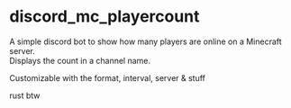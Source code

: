 # discord_mc_playercount

A simple discord bot to show how many players are online on a Minecraft server.  
Displays the count in a channel name.  

Customizable with the format, interval, server & stuff  


rust btw  